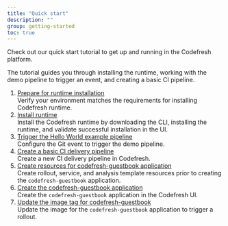 ```yaml
---
title: "Quick start"
description: ""
group: getting-started
toc: true
---
```


Check out our quick start tutorial to get up and running in the Codefresh platform.  

The tutorial guides you through installing the runtime, working with the demo pipeline to trigger an event, and creating a basic CI pipeline.  

1. [Prepare for runtime installation]({{site.baseurl}}/docs/getting-started/quick-start/verify-requirements)  
  Verify your environment matches the requirements for installing Codefresh runtime.
1. [Install runtime]({{site.baseurl}}/docs/getting-started/quick-start/runtime)  
  Install the Codefresh runtime by downloading the CLI, installing the runtime, and validate successful installation in the UI.
1. [Trigger the Hello World example pipeline]({{site.baseurl}}/docs/getting-started/quick-start/hello-world)  
  Configure the Git event to trigger the demo pipeline. 
1. [Create a basic CI delivery pipeline]({{site.baseurl}}/docs/getting-started/quick-start/create-ci-pipeline)  
  Create a new CI delivery pipeline in Codefresh.
1. [Create resources for codefresh-guestbook application]({{site.baseurl}}/docs/getting-started/quick-start/create-app-specs)  
  Create rollout, service, and analysis template resources prior to creating the `codefresh-guestbook` application.
1. [Create the codefresh-guestbook application]({{site.baseurl}}/docs/getting-started/quick-start/create-app-ui)  
  Create the `codefresh-guestbook` application in the Codefresh UI.
1. [Update the image tag for codefresh-guestbook]({{site.baseurl}}/docs/getting-started/quick-start/create-app-ui)  
  Update the image for the  `codefresh-guestbook` application to trigger a rollout.